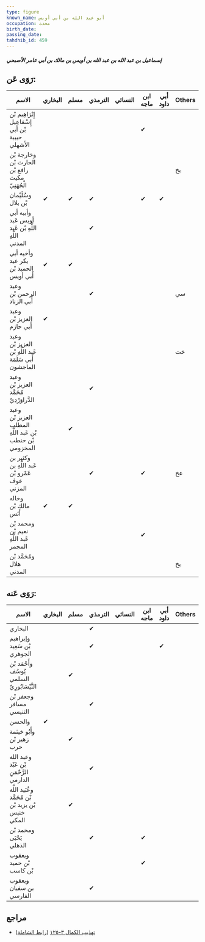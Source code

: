 ```yaml
---
type: figure
known_name: أبو عبد الله بن أبي أويس
occupation: محدث
birth_date:
passing_date:
tahdhib_id: 459
---
```

##### إسماعيل بن عبد الله بن عبد الله بن أويس بن مالك بن أبي عامر الأصبحي

## رَوَى عَن:
| الاسم                                                     | البخاري | مسلم | الترمذي | النسائي | ابن ماجه | أبي داود | Others |
| --------------------------------------------------------- | ------- | ---- | ------- | ------- | -------- | -------- | ------ |
| إِبْرَاهِيم بْن إِسْمَاعِيل بْن أَبي حبيبة الأشهلي        |         |      |         |         | ✔        |          |        |
| وخارجة بْن الحارث بْن رافع بْن مكيث الْجُهَنِيّ           |         |      |         |         |          |          | بخ     |
| وسُلَيْمان بْن بلال                                       | ✔       | ✔    | ✔       |         | ✔        | ✔        |        |
| وأبيه أبي أويس عَبد اللَّهِ بْن عَبد اللَّهِ المدني       |         |      | ✔       |         |          |          |        |
| وأخيه أبي بكر عبد الحميد بْن أَبي أويس                    | ✔       | ✔    |         |         |          |          |        |
| وعبد الرحمن بْن أَبي الزناد                               |         |      | ✔       |         |          |          | سي     |
| وعبد العزيز بْن أَبي حازم                                 | ✔       |      |         |         |          |          |        |
| وعبد العزيز بْن عَبد اللَّهِ بْن أَبي سَلَمَة الماجشون    |         |      |         |         |          |          | خت     |
| وعبد العزيز بْن مُحَمَّد الدَّراوَرْدِيّ                  |         |      | ✔       |         |          |          |        |
| وعبد العزيز بْن المطلب بْن عَبد اللَّهِ بْن حنطب المخزومي |         | ✔    |         |         |          |          |        |
| وكثير بن عَبد اللَّهِ بن عَمْرو بْن عوف المزني            |         |      | ✔       |         | ✔        |          | عخ     |
| وخاله مالك بْن أَنَس                                      | ✔       | ✔    |         |         |          |          |        |
| ومحمد بْن نعيم بْن عَبد اللَّهِ المجمر                    |         |      |         |         | ✔        |          |        |
| ومُحَمَّد بْن هلال المدني                                 |         |      |         |         |          |          | بخ     |
## رَوَى عَنه:
| الاسم                                               | البخاري | مسلم | الترمذي | النسائي | ابن ماجه | أبي داود | Others |
| --------------------------------------------------- | ------- | ---- | ------- | ------- | -------- | -------- | ------ |
| البخاري                                             |         |      | ✔       |         |          |          |        |
| وإبراهيم بْن سَعِيد الجوهري                         |         |      | ✔       |         |          | ✔        |        |
| وأَحْمَد بْن يُوسُف السلمي النَّيْسَابُورِيّ        |         | ✔    |         |         |          |          |        |
| وجعفر بْن مسافر التنيسي                             |         |      | ✔       |         |          |          |        |
| والحسن                                              | ✔       |      |         |         |          |          |        |
| وأَبُو خيثمة زهير بْن حرب                           |         | ✔    |         |         |          |          |        |
| وعبد الله بْن عَبْد الرَّحْمَنِ الدارمي             |         |      | ✔       |         |          |          |        |
| وعُبَيد اللَّه بْن مُحَمَّد بْن يزيد بْن خنيس المكي |         | ✔    |         |         |          |          |        |
| ومحمد بْن يَحْيَى الذهلي                            |         |      | ✔       |         | ✔        |          |        |
| ويعقوب بْن حميد بْن كاسب                            |         |      |         |         | ✔        |          |        |
| ويعقوب بن سفيان الفارسي                             |         |      | ✔       |         |          |          |        |
## مراجع
- [تهذيب الكمال ٣-١٢٥](obsidian://open?vault=Tahdhib-al-Kamal&file=Figures/٤٥٩-إسماعيل%20بن%20عبد%20الله%20بن%20عبد%20الله%20بن%20أويس%20بن%20مالك%20بن%20أبي%20عامر%20الأصبحي) ([رابط الشاملة](https://shamela.ws/book/3722/1139))